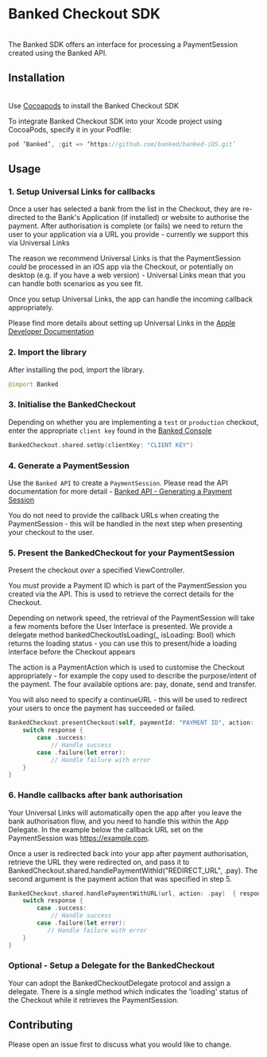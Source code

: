 # Banked Checkout SDK
\
The Banked SDK offers an interface for processing a PaymentSession created using the Banked API.

## Installation
\
Use [Cocoapods](https://cocoapods.org/) to install the Banked Checkout SDK

To integrate Banked Checkout SDK into your Xcode project using CocoaPods, specify it in your Podfile:

```swift
pod ‘Banked’, :git => ‘https://github.com/banked/banked-iOS.git’
```

## Usage

### 1. Setup Universal Links for callbacks

Once a user has selected a bank from the list in the Checkout, they are re-directed to the Bank's Application (if installed) or website to authorise the payment. After authorisation is complete (or fails) we need to return the user to your application via a URL you provide - currently we support this via Universal Links

The reason we recommend Universal Links is that the PaymentSession _could_ be processed in an iOS app via the Checkout, or potentially on desktop (e.g. if you have a web version) - Universal Links mean that you can handle both scenarios as you see fit.

Once you setup Universal Links, the app can handle the incoming callback appropriately.

Please find more details about setting up Universal Links in the [Apple Developer Documentation](https://developer.apple.com/documentation/uikit/inter-process_communication/allowing_apps_and_websites_to_link_to_your_content) 


### 2. Import the library

After installing the pod, import the library.

```swift
@import Banked
```

### 3. Initialise the BankedCheckout

Depending on whether you are implementing a `test` or `production` checkout, enter the appropriate `client key` found in the [Banked Console](https://console.banked.com/client_keys)

```swift
BankedCheckout.shared.setUp(clientKey: "CLIENT KEY")
```

### 4. Generate a PaymentSession

Use the `Banked API` to create a `PaymentSession`. Please read the API documentation for more detail - [Banked API - Generating a Payment Session](https://developer.banked.com/docs/getting-started#3-generate-a-payment-session)

You do not need to provide the callback URLs when creating the PaymentSession - this will be handled in the next step when presenting your checkout to the user. 

### 5. Present the BankedCheckout for your PaymentSession

Present the checkout *over* a specified ViewController. 

You *must* provide a Payment ID which is part of the PaymentSession you created via the API. This is used to retrieve the correct details for the Checkout.

Depending on network speed, the retrieval of the PaymentSession will take a few moments before the User Interface is presented. We provide a delegate method bankedCheckoutIsLoading(_ isLoading: Bool) which returns the loading status - you can use this to present/hide a loading interface before the Checkout appears

The action is a PaymentAction which is used to customise the Checkout appropriately - for example the copy used to describe the purpose/intent of the payment. The four available options are: pay, donate, send and transfer.

You will also need to specify a continueURL - this will be used to redirect your users to once the payment has succeeded or failed.

```swift
BankedCheckout.presentCheckout(self, paymentId: "PAYMENT ID", action: .pay, continueURL: "example.com"){ (response) in
    switch response {
        case .success:
            // Handle success
        case .failure(let error):
            // Handle failure with error
    }
}
```

### 6. Handle callbacks after bank authorisation

Your Universal Links will automatically open the app after you leave the bank authorisation flow, and you need to handle this within the App Delegate. In the example below the callback URL set on the PaymentSession was https://example.com.

Once a user is redirected back into your app after payment authorisation, retrieve the URL they were redirected on, and pass it to BankedCheckout.shared.handlePaymentWithId("REDIRECT_URL", .pay). The second argument is the payment action that was specified in step 5.

```swift
BankedCheckout.shared.handlePaymentWithURL(url, action: .pay)  { response in
    switch response {
        case .success:
            // Handle success
        case .failure(let error):
           // Handle failure with error
    }
}
```


### Optional - Setup a Delegate for the BankedCheckout

Your can adopt the BankedCheckoutDelegate protocol and assign a delegate. There is a single method which indicates the 'loading' status of the Checkout while it retrieves the PaymentSession. 

## Contributing
Please open an issue first to discuss what you would like to change.
